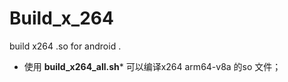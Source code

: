 # Build_x_264
build x264 .so for android .
* 使用  **build_x264_all.sh*** 可以编译x264  arm64-v8a 的so 文件；
